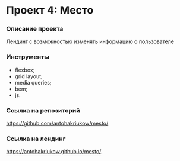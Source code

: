 # Проект 4: Место

### Описание проекта
Лендинг с возможностью изменять информацию о пользователе

### Инструменты
* flexbox;
* grid layout;
* media queries;
* bem;
* js.

### Ссылка на репозиторий
https://github.com/antohakriukow/mesto/

### Ссылка на лендинг
https://antohakriukow.github.io/mesto/